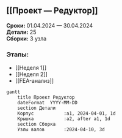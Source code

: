 ## [[Проект — Редуктор]]  
**Сроки:** 01.04.2024 — 30.04.2024  
**Детали:** 25  
**Сборки:** 3 узла  

### **Этапы:**  
- [[Неделя 1]]  
- [[Неделя 2]]  
- [[FEA-анализ]]  


```mermaid
gantt
    title Проект Редуктор
    dateFormat  YYYY-MM-DD
    section Детали
    Корпус           :a1, 2024-04-01, 1d
    Крышка           :a2, after a1, 1d
    section Сборка
    Узлы валов       :2024-04-10, 3d
```
